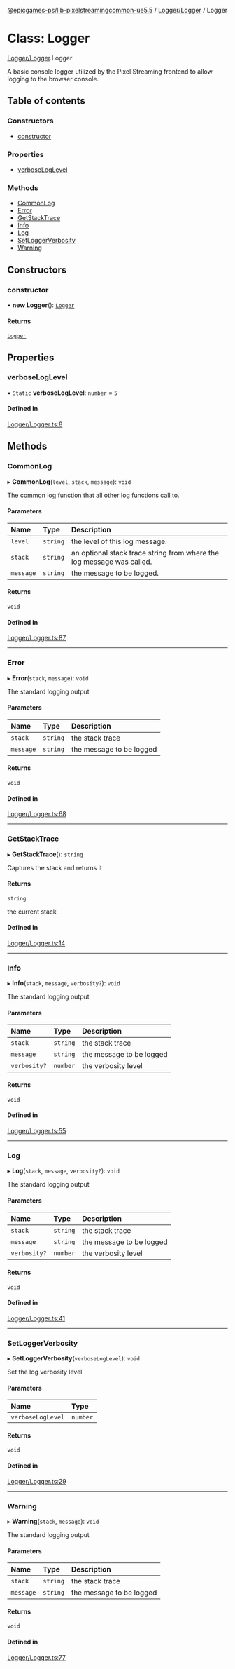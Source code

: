 [@epicgames-ps/lib-pixelstreamingcommon-ue5.5](../README.md) / [Logger/Logger](../modules/Logger_Logger.md) / Logger

# Class: Logger

[Logger/Logger](../modules/Logger_Logger.md).Logger

A basic console logger utilized by the Pixel Streaming frontend to allow
logging to the browser console.

## Table of contents

### Constructors

- [constructor](Logger_Logger.Logger.md#constructor)

### Properties

- [verboseLogLevel](Logger_Logger.Logger.md#verboseloglevel)

### Methods

- [CommonLog](Logger_Logger.Logger.md#commonlog)
- [Error](Logger_Logger.Logger.md#error)
- [GetStackTrace](Logger_Logger.Logger.md#getstacktrace)
- [Info](Logger_Logger.Logger.md#info)
- [Log](Logger_Logger.Logger.md#log)
- [SetLoggerVerbosity](Logger_Logger.Logger.md#setloggerverbosity)
- [Warning](Logger_Logger.Logger.md#warning)

## Constructors

### constructor

• **new Logger**(): [`Logger`](Logger_Logger.Logger.md)

#### Returns

[`Logger`](Logger_Logger.Logger.md)

## Properties

### verboseLogLevel

▪ `Static` **verboseLogLevel**: `number` = `5`

#### Defined in

[Logger/Logger.ts:8](https://github.com/mcottontensor/PixelStreamingInfrastructure/blob/8a78930/Common/src/Logger/Logger.ts#L8)

## Methods

### CommonLog

▸ **CommonLog**(`level`, `stack`, `message`): `void`

The common log function that all other log functions call to.

#### Parameters

| Name | Type | Description |
| :------ | :------ | :------ |
| `level` | `string` | the level of this log message. |
| `stack` | `string` | an optional stack trace string from where the log message was called. |
| `message` | `string` | the message to be logged. |

#### Returns

`void`

#### Defined in

[Logger/Logger.ts:87](https://github.com/mcottontensor/PixelStreamingInfrastructure/blob/8a78930/Common/src/Logger/Logger.ts#L87)

___

### Error

▸ **Error**(`stack`, `message`): `void`

The standard logging output

#### Parameters

| Name | Type | Description |
| :------ | :------ | :------ |
| `stack` | `string` | the stack trace |
| `message` | `string` | the message to be logged |

#### Returns

`void`

#### Defined in

[Logger/Logger.ts:68](https://github.com/mcottontensor/PixelStreamingInfrastructure/blob/8a78930/Common/src/Logger/Logger.ts#L68)

___

### GetStackTrace

▸ **GetStackTrace**(): `string`

Captures the stack and returns it

#### Returns

`string`

the current stack

#### Defined in

[Logger/Logger.ts:14](https://github.com/mcottontensor/PixelStreamingInfrastructure/blob/8a78930/Common/src/Logger/Logger.ts#L14)

___

### Info

▸ **Info**(`stack`, `message`, `verbosity?`): `void`

The standard logging output

#### Parameters

| Name | Type | Description |
| :------ | :------ | :------ |
| `stack` | `string` | the stack trace |
| `message` | `string` | the message to be logged |
| `verbosity?` | `number` | the verbosity level |

#### Returns

`void`

#### Defined in

[Logger/Logger.ts:55](https://github.com/mcottontensor/PixelStreamingInfrastructure/blob/8a78930/Common/src/Logger/Logger.ts#L55)

___

### Log

▸ **Log**(`stack`, `message`, `verbosity?`): `void`

The standard logging output

#### Parameters

| Name | Type | Description |
| :------ | :------ | :------ |
| `stack` | `string` | the stack trace |
| `message` | `string` | the message to be logged |
| `verbosity?` | `number` | the verbosity level |

#### Returns

`void`

#### Defined in

[Logger/Logger.ts:41](https://github.com/mcottontensor/PixelStreamingInfrastructure/blob/8a78930/Common/src/Logger/Logger.ts#L41)

___

### SetLoggerVerbosity

▸ **SetLoggerVerbosity**(`verboseLogLevel`): `void`

Set the log verbosity level

#### Parameters

| Name | Type |
| :------ | :------ |
| `verboseLogLevel` | `number` |

#### Returns

`void`

#### Defined in

[Logger/Logger.ts:29](https://github.com/mcottontensor/PixelStreamingInfrastructure/blob/8a78930/Common/src/Logger/Logger.ts#L29)

___

### Warning

▸ **Warning**(`stack`, `message`): `void`

The standard logging output

#### Parameters

| Name | Type | Description |
| :------ | :------ | :------ |
| `stack` | `string` | the stack trace |
| `message` | `string` | the message to be logged |

#### Returns

`void`

#### Defined in

[Logger/Logger.ts:77](https://github.com/mcottontensor/PixelStreamingInfrastructure/blob/8a78930/Common/src/Logger/Logger.ts#L77)
